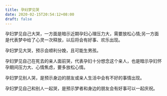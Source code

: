 ```yaml
---
title: 孕妇梦见哭
date: 2020-02-15T20:54:12+08:00
draft: false
---
```


孕妇梦见自己大哭，一方面是暗示近期孕妇心理压力大，需要放松心情;另一方面是代表梦中给了心灵一次释放，以后将会有好事、欢乐出现。

孕妇梦见大哭，预示会顺利分娩，且可能生男孩。

孕妇梦见自己在死去的亲人面前哭，代表孕妇十分想念这个亲人，也是暗示孕妇怀孕期间压力大、心情焦虑，要多放松心情。

孕妇梦见别人哭，是预示身边的朋友或亲人生活中会有不好的事情出现。

孕妇梦见自己和别人一起哭，是预示梦者和身边的朋友会有好事可以一起庆祝。
